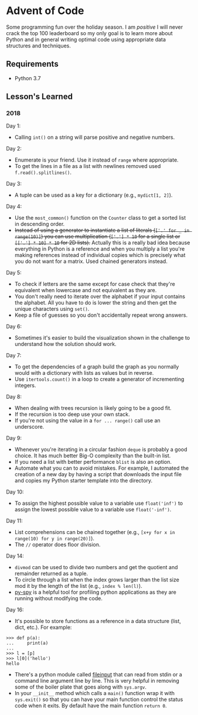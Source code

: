 # Advent of Code
Some programming fun over the holiday season. I am *positive* I will never crack the top 100 leaderboard so my only
goal is to learn more about Python and in general writing optimal code using appropriate data structures
and techniques.

## Requirements
* Python 3.7

## Lesson's Learned

### 2018
Day 1:
* Calling `int()` on a string will parse positive and negative numbers.

Day 2:
* Enumerate is your friend. Use it instead of `range` where appropriate.
* To get the lines in a file as a list with newlines removed used `f.read().splitlines()`.

Day 3:
* A tuple can be used as a key for a dictionary (e.g., `mydict[1, 2]`).

Day 4:
* Use the `most_common()` function on the `Counter` class to get a sorted list in descending order.
* ~~Instead of using a generator to instantiate a list of literals (`['.' for _ in range(10)]`) you can use multiplication (`['.'] * 10` for a single list or `[['.'] * 10] * 10` for 2D lists).~~ Actually this is a really bad idea because everything in Python is a reference and when you multiply a list you're making references instead of individual copies which is precisely what you do not want for a matrix. Used chained generators instead.

Day 5:
* To check if letters are the same except for case check that they're equivalent when lowercase and not equivalent as they are.
* You don't really need to iterate over the alphabet if your input contains the alphabet. All you have to do is lower the string and then get the unique characters using `set()`.
* Keep a file of guesses so you don't accidentally repeat wrong answers.

Day 6:
* Sometimes it's easier to build the visualization shown in the challenge to understand how the solution should work.

Day 7:
* To get the dependencies of a graph build the graph as you normally would with a dictionary with lists as values but in reverse.
* Use `itertools.count()` in a loop to create a generator of incrementing integers.

Day 8:
* When dealing with trees recursion is likely going to be a good fit.
* If the recursion is too deep use your own stack.
* If you're not using the value in a `for ... range()` call use an underscore.

Day 9:
* Whenever you're iterating in a circular fashion `deque` is probably a good choice. It has much better Big-O complexity than the built-in list.
* If you need a list with better performance `blist` is also an option.
* Automate what you can to avoid mistakes. For example, I automated the creation of a new day by having a script that downloads the
input file and copies my Python starter template into the directory.

Day 10:
* To assign the highest possible value to a variable use `float('inf')` to assign the lowest possible value to a variable use `float('-inf')`.

Day 11:
* List comprehensions can be chained together (e.g., `[x+y for x in range(10) for y in range(20)]`).
* The `//` operator does floor division.

Day 14:
* `divmod` can be used to divide two numbers and get the quotient and remainder returned as a tuple.
* To circle through a list when the index grows larger than the list size mod it by the length of the list (e.g., `index % len(l)`).
* [py-spy](https://github.com/benfred/py-spy) is a helpful tool for profiling python applications as they are running without modifying the code.

Day 16:
* It's possible to store functions as a reference in a data structure (list, dict, etc.). For example:
```
>>> def p(a):
...     print(a)
...
>>> l = [p]
>>> l[0]('hello')
hello
```
* There's a python module called [fileinput](https://docs.python.org/3.7/library/fileinput.html) that can read from stdin or a command line argument line by line. This is very  helpful in removing some of the boiler plate that goes along with `sys.argv`.
* In your `__init__` method which calls a `main()` function wrap it with `sys.exit()` so that you can have your main function control the status code when it exits. By default have the main function `return 0`.
